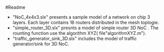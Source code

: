 #Readme 

- "NoC_4x4x3.slx" presents a sample model of a network on chip 3 layers. Each layer contains 16 routers distributed in the mesh toplogie.
- "simple_router_3D.slx" presnts a model of simple router 3D NoC . The rounting function use the algorithm XYZ( file"algorithmXYZ.m").
- "traffic_generator_sink_3D.slx"  includes the model of traffic generator/sink for 3D NoC.
